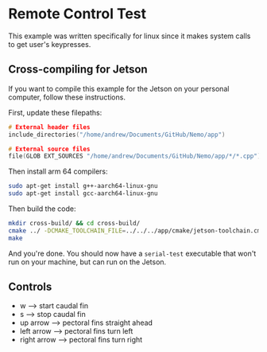 # Remote Control Test
This example was written specifically for linux since it makes system calls to get user's keypresses.

## Cross-compiling for Jetson
If you want to compile this example for the Jetson on your personal computer, follow these instructions.

First, update these filepaths:
```c
# External header files
include_directories("/home/andrew/Documents/GitHub/Nemo/app")

# External source files
file(GLOB EXT_SOURCES "/home/andrew/Documents/GitHub/Nemo/app/*/*.cpp")
```
Then install arm 64 compilers:
```bash
sudo apt-get install g++-aarch64-linux-gnu
sudo apt-get install gcc-aarch64-linux-gnu
```
Then build the code:
```bash
mkdir cross-build/ && cd cross-build/
cmake ../ -DCMAKE_TOOLCHAIN_FILE=../../../app/cmake/jetson-toolchain.cmake
make
```
And you're done. You should now have a `serial-test` executable that won't run on your machine, but can run on the Jetson.

## Controls
- w --> start caudal fin
- s --> stop caudal fin
- up arrow --> pectoral fins straight ahead
- left arrow --> pectoral fins turn left
- right arrow --> pectoral fins turn right